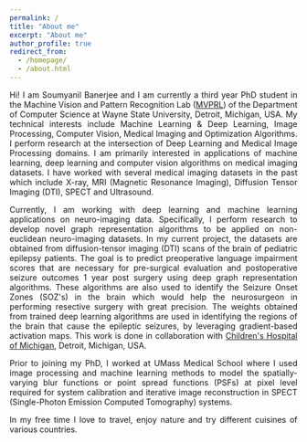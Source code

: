```yaml
---
permalink: /
title: "About me"
excerpt: "About me"
author_profile: true
redirect_from: 
  - /homepage/
  - /about.html
---
```


<p><div align="justify">Hi! I am Soumyanil Banerjee and I am currently a third year PhD student in the Machine Vision and Pattern Recognition Lab (<a href="http://mvprl.cs.wayne.edu/">MVPRL</a>) of the Department of Computer Science at Wayne State University, Detroit, Michigan, USA. My technical interests include Machine Learning & Deep Learning, Image Processing, Computer Vision, Medical Imaging and Optimization Algorithms. I perform research at the intersection of Deep Learning and Medical Image Processing domains. I am primarily interested in applications of machine learning, deep learning and computer vision algorithms on medical imaging datasets. I have worked with several medical imaging datasets in the past which include X-ray, MRI (Magnetic Resonance Imaging), Diffusion Tensor Imaging (DTI), SPECT and Ultrasound.</div></p>

<p><div align="justify">Currently, I am working with deep learning and machine learning applications on neuro-imaging data. Specifically, I perform research to develop novel graph representation algorithms to be applied on non-euclidean neuro-imaging datasets. In my current project, the datasets are obtained from diffusion-tensor imaging (DTI) scans of the brain of pediatric epilepsy patients. The goal is to predict preoperative language impairment scores that are necessary for pre-surgical evaluation and postoperative seizure outcomes 1 year post surgery using deep graph representation algorithms. These algorithms are also used to identify the Seizure Onset Zones (SOZ's) in the brain which would help the neurosurgeon in performing resective surgery with great precision. The weights obtained from trained deep learning algorithms are used in identifying the regions of the brain that cause the epileptic seizures, by leveraging gradient-based activation maps. This work is done in collaboration with <a href="https://www.childrensdmc.org/">Children's Hospital of Michigan</a>, Detroit, Michigan, USA.</div></p>

<p><div align="justify">Prior to joining my PhD, I worked at UMass Medical School where I used image processing and machine learning methods to model the spatially-varying blur functions or point spread functions (PSFs) at pixel level required for system calibration and iterative image reconstruction in SPECT (Single-Photon Emission Computed Tomography) systems.</div></p>

<p><div align="justify">In my free time I love to travel, enjoy nature and try different cuisines of various countries.</div></p>
